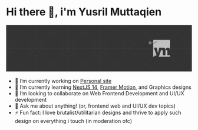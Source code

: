 
# Hi there 👋, i'm Yusril Muttaqien

![Yusril Muttaqien's banner](https://github.com/yusrmuttaqien/yusrmuttaqien/blob/main/assets/banner.png)

- 🔭 I’m currently working on [Personal site](https://yusrmuttaqien.vercel.app)
- 🌱 I’m currently learning [NextJS 14](https://nextjs.org/), [Framer Motion](https://www.framer.com/motion/), and Graphics designs
- 👯 I’m looking to collaborate on Web Frontend Development and UI/UX development
- 💬 Ask me about anything! (or, frontend web and UI/UX dev topics)
- ⚡ Fun fact: I love brutalist/utilitarian designs and thrive to apply such design on everything i touch (in moderation ofc)

<!--
**yusrmuttaqien/yusrmuttaqien** is a ✨ _special_ ✨ repository because its `README.md` (this file) appears on your GitHub profile.

Here are some ideas to get you started:

- 🔭 I’m currently working on ...
- 🌱 I’m currently learning ...
- 👯 I’m looking to collaborate on ...
- 🤔 I’m looking for help with ...
- 💬 Ask me about ...
- 📫 How to reach me: ...
- 😄 Pronouns: ...
- ⚡ Fun fact: ...
-->
